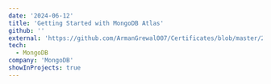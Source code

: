 ```yaml
---
date: '2024-06-12'
title: 'Getting Started with MongoDB Atlas'
github: ''
external: 'https://github.com/ArmanGrewal007/Certificates/blob/master/2024_06_12_1MongoDB.pdf'
tech:
  - MongoDB
company: 'MongoDB'
showInProjects: true
---
```

